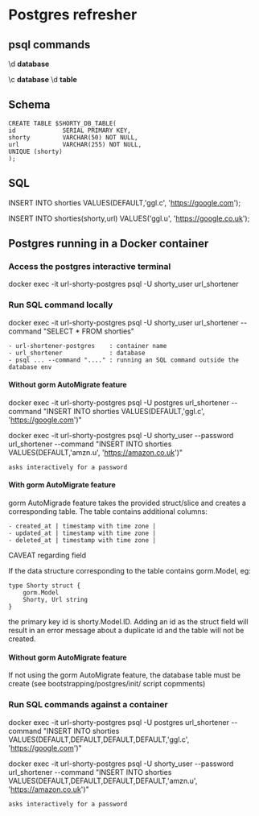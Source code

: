 # Postgres refresher

## psql commands

\d __database__

\c __database__
\d __table__

## Schema

    CREATE TABLE $SHORTY_DB_TABLE(
    id             SERIAL PRIMARY KEY,
    shorty         VARCHAR(50) NOT NULL,
    url            VARCHAR(255) NOT NULL,
    UNIQUE (shorty)
    );

## SQL
INSERT INTO shorties VALUES(DEFAULT,'ggl.c', 'https://google.com');

INSERT INTO shorties(shorty,url) VALUES('ggl.u', 'https://google.co.uk');

## Postgres running in a Docker container

### Access the postgres interactive terminal
docker exec -it url-shorty-postgres psql -U shorty_user url_shortener

### Run SQL command locally
docker exec -it url-shorty-postgres psql -U shorty_user url_shortener --command "SELECT * FROM shorties"

    - url-shortener-postgres    : container name
    - url_shortener             : database
    - psql ... --command "...." : running an SQL command outside the database env


#### Without gorm AutoMigrate feature
docker exec -it url-shorty-postgres psql -U postgres url_shortener --command "INSERT INTO shorties VALUES(DEFAULT,'ggl.c', 'https://google.com')"

docker exec -it url-shorty-postgres psql -U shorty_user --password url_shortener --command "INSERT INTO shorties VALUES(DEFAULT,'amzn.u', 'https://amazon.co.uk')"

    asks interactively for a password

#### With gorm AutoMigrate feature

gorm AutoMigrade feature takes the provided struct/slice and creates a corresponding table. The table contains additional columns:

    - created_at | timestamp with time zone |
    - updated_at | timestamp with time zone |
    - deleted_at | timestamp with time zone |

CAVEAT regarding <id> field

If the data structure corresponding to the table contains gorm.Model, eg:

    type Shorty struct {
        gorm.Model
        Shorty, Url string
    }

the primary key id is shorty.Model.ID. Adding an id as the struct field will result in an error message about a duplicate id and the table will not be created.

#### Without gorm AutoMigrate feature

If not using the gorm AutoMigrate feature, the database table must be create (see bootstrapping/postgres/init/ script copmments)


### Run SQL commands against a container
docker exec -it url-shorty-postgres psql -U postgres  url_shortener --command "INSERT INTO shorties VALUES(DEFAULT,DEFAULT,DEFAULT,DEFAULT,'ggl.c', 'https://google.com')"

docker exec -it url-shorty-postgres psql -U shorty_user --password url_shortener --command "INSERT INTO shorties VALUES(DEFAULT,DEFAULT,DEFAULT,DEFAULT,'amzn.u', 'https://amazon.co.uk')"

    asks interactively for a password